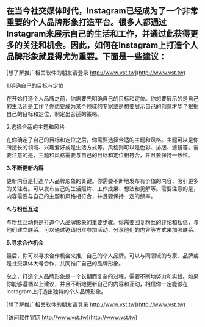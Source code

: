 ## **在当今社交媒体时代，Instagram已经成为了一个非常重要的个人品牌形象打造平台。很多人都通过Instagram来展示自己的生活和工作，并通过此获得更多的关注和机会。因此，如何在Instagram上打造个人品牌形象就显得尤为重要。下面是一些建议：**

[想了解推广相关软件的朋友请登录 http://www.vst.tw](http://www.vst.tw)

1.明确自己的目标与定位

在开始打造个人品牌之前，你需要先明确自己的目标和定位。你想要展示的是自己的生活还是工作？你想要成为某个领域的专家或是想要展示自己的创意才华？根据自己的目标和定位，制定出合适的策略。

2.选择合适的主题和风格

在你确定了自己的目标和定位之后，你需要选择合适的主题和风格。主题可以是你所擅长的领域、兴趣爱好或是生活方式等。风格则可以是色彩、排版、滤镜等。需要注意的是，主题和风格需要与自己的目标和定位相符合，并且要保持一致性。

**3.不断更新内容**

更新内容是打造个人品牌形象的关键。你需要不断地发布有价值的内容，吸引更多的关注者。可以发布自己的生活照片、工作成果、想法和见解等。需要注意的是，内容需要与自己的主题和风格相符合，并且要保持一定的频率。

**4.与粉丝互动**

与粉丝互动也是打造个人品牌形象的重要步骤。你需要回复粉丝的评论和私信，与他们建立联系。可以通过邀请粉丝参加活动、分享他们的内容等方式来加强联系。

**5.寻求合作机会**

最后，你可以寻求合作机会来推广自己的个人品牌。可以与同领域的专家、品牌或是社交媒体大号合作，共同推广自己的品牌形象。

总之，打造个人品牌形象是一个长期而复杂的过程，需要不断地努力和实践。如果你能够遵循以上建议，并且不断地更新自己的内容和互动，相信你一定能够在Instagram上打造出独特的个人品牌形象。

[想了解推广相关软件的朋友请登录 http://www.vst.tw](http://www.vst.tw)


[访问软件官网 http://www.vst.tw](http://www.vst.tw)
